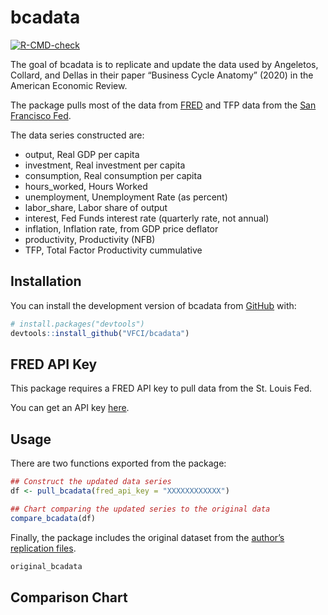 
<!-- README.md is generated from README.Rmd. Please edit that file -->

# bcadata

<!-- badges: start -->

[![R-CMD-check](https://github.com/vfci/vfci/actions/workflows/R-CMD-check.yaml/badge.svg)](https://github.com/vfci/vfci/actions/workflows/R-CMD-check.yaml)
<!-- badges: end -->

The goal of bcadata is to replicate and update the data used by
Angeletos, Collard, and Dellas in their paper “Business Cycle Anatomy”
(2020) in the American Economic Review.

The package pulls most of the data from
[FRED](https://fred.stlouisfed.org) and TFP data from the [San Francisco
Fed](https://www.frbsf.org/economic-research/indicators-data/total-factor-productivity-tfp/).

The data series constructed are:

- output, Real GDP per capita
- investment, Real investment per capita
- consumption, Real consumption per capita
- hours_worked, Hours Worked
- unemployment, Unemployment Rate (as percent)
- labor_share, Labor share of output
- interest, Fed Funds interest rate (quarterly rate, not annual)
- inflation, Inflation rate, from GDP price deflator
- productivity, Productivity (NFB)
- TFP, Total Factor Productivity cummulative

## Installation

You can install the development version of bcadata from
[GitHub](https://github.com/) with:

``` r
# install.packages("devtools")
devtools::install_github("VFCI/bcadata")
```

## FRED API Key

This package requires a FRED API key to pull data from the St. Louis
Fed.

You can get an API key
[here](https://fred.stlouisfed.org/docs/api/api_key.html).

## Usage

There are two functions exported from the package:

``` r
## Construct the updated data series
df <- pull_bcadata(fred_api_key = "XXXXXXXXXXXX")

## Chart comparing the updated series to the original data
compare_bcadata(df)
```

Finally, the package includes the original dataset from the [author’s
replication
files](https://www.openicpsr.org/openicpsr/project/118082/version/V1/view).

``` r
original_bcadata
```

## Comparison Chart
